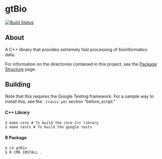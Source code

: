 # gtBio
[![Build Status](https://travis-ci.org/smithjessk/gtBio.svg?branch=master)](https://travis-ci.org/smithjessk/gtBio)

## About

A C++ library that provides extremely fast processing of bioinformatics data.

For information on the directories contained in this project, see the [Package Structure](https://github.com/smithjessk/gtBio/wiki/Package-Structure) page.

## Building

Note that this requires the Google Testing framework. For a sample way to install this, see the `.travis.yml` section "before_script."

#### C++ Library ####

    $ make core # To build the core C++ library
    $ make tests # To build the google tests
    
#### R Package ####

    $ cd gtBio
    $ R CMD INSTALL .
